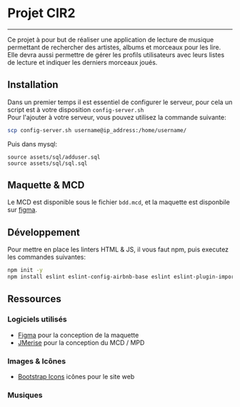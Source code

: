 # Projet CIR2
------

Ce projet à pour but de réaliser une application de lecture de musique permettant de rechercher des artistes, albums et morceaux pour les lire.  
Elle devra aussi permettre de gérer les profils utilisateurs avec leurs listes de lecture et indiquer les derniers morceaux joués.  

## Installation

Dans un premier temps il est essentiel de configurer le serveur, pour cela un script est à votre disposition `config-server.sh`  
Pour l'ajouter à votre serveur, vous pouvez utilisez la commande suivante:  
```bash
scp config-server.sh username@ip_address:/home/username/ 
```

Puis dans mysql:
```mysql
source assets/sql/adduser.sql
source assets/sql/sql.sql
```

## Maquette & MCD

Le MCD est disponible sous le fichier `bdd.mcd`, et la maquette est disponbile sur [figma](https://www.figma.com/file/iWuCapQ3FRZmkkparAza9k/Projet-CIR2?type=design&node-id=0%3A1&t=uJOvn6MFgd1tnlXz-1).

## Développement

Pour mettre en place les linters HTML & JS, il vous faut npm, puis executez les commandes suivantes:

```bash
npm init -y
npm install eslint eslint-config-airbnb-base eslint eslint-plugin-import htmlhint
```

## Ressources

### Logiciels utilisés 

- [Figma](https://www.figma.com/) pour la conception de la maquette  
- [JMerise](https://www.jfreesoft.com/JMerise/) pour la conception du MCD / MPD  

### Images & Icônes

- [Bootstrap Icons](https://icons.getbootstrap.com/) icônes pour le site web

### Musiques


